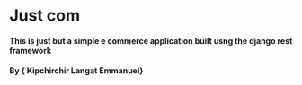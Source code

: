 # Just com
#### This is just but a simple e commerce application built usng the django rest framework 
#### By **{ Kipchirchir Langat Emmanuel}**